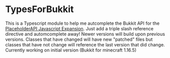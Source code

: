 # TypesForBukkit

This is a Typescript module to help me autcomplete the Bukkit API for the [PlaceholderAPI Javascript Expansion](https://github.com/PlaceholderAPI/Javascript-Expansion). 
Just add a triple slash reference directive and automcomplete away!
Newer versions will build upon previous versions. Classes that have changed will have new "patched" files but classes that have not change will reference the last version that did change.
Currently working on initial version (Bukkit for minecraft 1.16.5)
